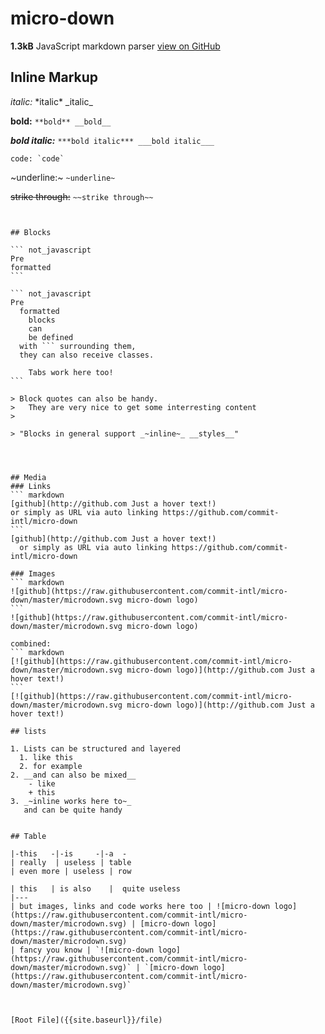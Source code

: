 # micro-down



**1.3kB** JavaScript markdown parser
  [view on GitHub](https://github.com/shynrou/micro-down)



## Inline Markup

_italic:_ \*italic\* \_italic\_

__bold:__ `**bold** __bold__`

___bold italic:___ `***bold italic*** ___bold italic___`

```
code: `code`
```

~underline:~ `~underline~`

~~strike through:~~ `~~strike through~~`

~~~deleted:~~~ `~~~deleted~~~`


## Blocks

``` not_javascript
Pre
formatted
```

``` not_javascript
Pre
  formatted
    blocks
    can
    be defined
  with ``` surrounding them,
  they can also receive classes.
  
	Tabs work here too!
```

> Block quotes can also be handy.
>   They are very nice to get some interresting content
>

> "Blocks in general support _~inline~_ __styles__"




## Media
### Links
``` markdown
[github](http://github.com Just a hover text!)
or simply as URL via auto linking https://github.com/commit-intl/micro-down
```
[github](http://github.com Just a hover text!)
  or simply as URL via auto linking https://github.com/commit-intl/micro-down

### Images
``` markdown
![github](https://raw.githubusercontent.com/commit-intl/micro-down/master/microdown.svg micro-down logo)
```
![github](https://raw.githubusercontent.com/commit-intl/micro-down/master/microdown.svg micro-down logo)

combined:
``` markdown
[![github](https://raw.githubusercontent.com/commit-intl/micro-down/master/microdown.svg micro-down logo)](http://github.com Just a hover text!)
```
[![github](https://raw.githubusercontent.com/commit-intl/micro-down/master/microdown.svg micro-down logo)](http://github.com Just a hover text!)

## lists

1. Lists can be structured and layered
  1. like this
  2. for example
2. __and can also be mixed__
	- like
	+ this
3. _~inline works here to~_
   and can be quite handy


## Table

|-this   -|-is     -|-a  -
| really  | useless | table
| even more | useless | row

| this   | is also    |  quite useless
|---
| but images, links and code works here too | ![micro-down logo](https://raw.githubusercontent.com/commit-intl/micro-down/master/microdown.svg) | [micro-down logo](https://raw.githubusercontent.com/commit-intl/micro-down/master/microdown.svg)
| fancy you know | `![micro-down logo](https://raw.githubusercontent.com/commit-intl/micro-down/master/microdown.svg)` | `[micro-down logo](https://raw.githubusercontent.com/commit-intl/micro-down/master/microdown.svg)`



[Root File]({{site.baseurl}}/file)
